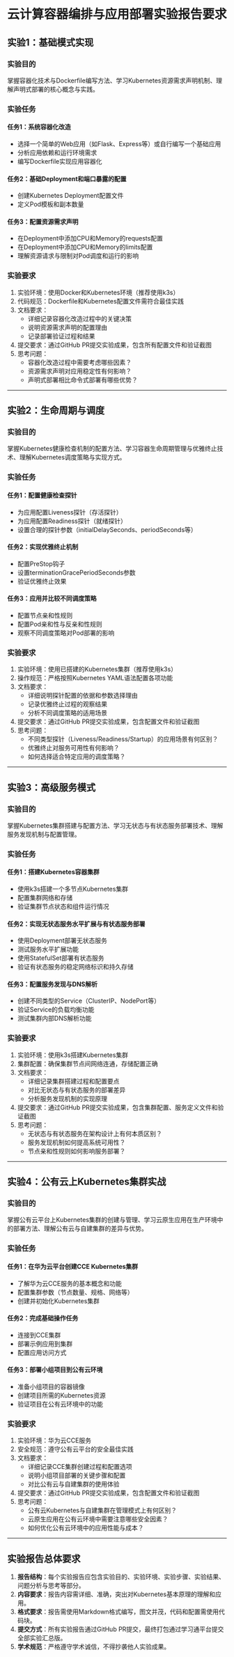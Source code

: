 # 云计算容器编排与应用部署实验报告要求

## 实验1：基础模式实现

### 实验目的
掌握容器化技术与Dockerfile编写方法、学习Kubernetes资源需求声明机制、理解声明式部署的核心概念与实践。

### 实验任务

#### 任务1：系统容器化改造
- 选择一个简单的Web应用（如Flask、Express等）或自行编写一个基础应用
- 分析应用依赖和运行环境需求
- 编写Dockerfile实现应用容器化

#### 任务2：基础Deployment和端口暴露的配置
- 创建Kubernetes Deployment配置文件
- 定义Pod模板和副本数量

#### 任务3：配置资源需求声明
- 在Deployment中添加CPU和Memory的requests配置
- 在Deployment中添加CPU和Memory的limits配置
- 理解资源请求与限制对Pod调度和运行的影响

### 实验要求
1. 实验环境：使用Docker和Kubernetes环境（推荐使用k3s）
2. 代码规范：Dockerfile和Kubernetes配置文件需符合最佳实践
3. 文档要求：
   - 详细记录容器化改造过程中的关键决策
   - 说明资源需求声明的配置理由
   - 记录部署验证过程和结果
4. 提交要求：通过GitHub PR提交实验成果，包含所有配置文件和验证截图
5. 思考问题：
   - 容器化改造过程中需要考虑哪些因素？
   - 资源需求声明对应用稳定性有何影响？
   - 声明式部署相比命令式部署有哪些优势？

---

## 实验2：生命周期与调度

### 实验目的
掌握Kubernetes健康检查机制的配置方法、学习容器生命周期管理与优雅终止技术、理解Kubernetes调度策略与实现方式。

### 实验任务

#### 任务1：配置健康检查探针
- 为应用配置Liveness探针（存活探针）
- 为应用配置Readiness探针（就绪探针）
- 设置合理的探针参数（initialDelaySeconds、periodSeconds等）

#### 任务2：实现优雅终止机制
- 配置PreStop钩子
- 设置terminationGracePeriodSeconds参数
- 验证优雅终止效果

#### 任务3：应用并比较不同调度策略
- 配置节点亲和性规则
- 配置Pod亲和性与反亲和性规则
- 观察不同调度策略对Pod部署的影响

### 实验要求
1. 实验环境：使用已搭建的Kubernetes集群（推荐使用k3s）
2. 操作规范：严格按照Kubernetes YAML语法配置各项功能
3. 文档要求：
   - 详细说明探针配置的依据和参数选择理由
   - 记录优雅终止过程的观察结果
   - 分析不同调度策略的适用场景
4. 提交要求：通过GitHub PR提交实验成果，包含配置文件和验证截图
5. 思考问题：
   - 不同类型探针（Liveness/Readiness/Startup）的应用场景有何区别？
   - 优雅终止对服务可用性有何影响？
   - 如何选择适合特定应用的调度策略？

---

## 实验3：高级服务模式

### 实验目的
掌握Kubernetes集群搭建与配置方法、学习无状态与有状态服务部署技术、理解服务发现机制与配置管理。

### 实验任务

#### 任务1：搭建Kubernetes容器集群
- 使用k3s搭建一个多节点Kubernetes集群
- 配置集群网络和存储
- 验证集群节点状态和组件运行情况

#### 任务2：实现无状态服务水平扩展与有状态服务部署
- 使用Deployment部署无状态服务
- 测试服务水平扩展功能
- 使用StatefulSet部署有状态服务
- 验证有状态服务的稳定网络标识和持久存储

#### 任务3：配置服务发现与DNS解析
- 创建不同类型的Service（ClusterIP、NodePort等）
- 验证Service的负载均衡功能
- 测试集群内部DNS解析功能

### 实验要求
1. 实验环境：使用k3s搭建Kubernetes集群
2. 集群配置：确保集群节点间网络连通，存储配置正确
3. 文档要求：
   - 详细记录集群搭建过程和配置要点
   - 对比无状态与有状态服务的部署差异
   - 分析服务发现机制的实现原理
4. 提交要求：通过GitHub PR提交实验成果，包含集群配置、服务定义文件和验证截图
5. 思考问题：
   - 无状态与有状态服务在架构设计上有何本质区别？
   - 服务发现机制如何提高系统可用性？
   - 节点亲和性规则如何影响服务部署？

---

## 实验4：公有云上Kubernetes集群实战

### 实验目的
掌握公有云平台上Kubernetes集群的创建与管理、学习云原生应用在生产环境中的部署方法、理解公有云与自建集群的差异与优势。

### 实验任务

#### 任务1：在华为云平台创建CCE Kubernetes集群
- 了解华为云CCE服务的基本概念和功能
- 配置集群参数（节点数量、规格、网络等）
- 创建并初始化Kubernetes集群

#### 任务2：完成基础操作任务
- 连接到CCE集群
- 部署示例应用到集群
- 配置应用访问方式

#### 任务3：部署小组项目到公有云环境
- 准备小组项目的容器镜像
- 创建项目所需的Kubernetes资源
- 验证项目在公有云环境中的功能

### 实验要求
1. 实验环境：华为云CCE服务
2. 安全规范：遵守公有云平台的安全最佳实践
3. 文档要求：
   - 详细记录CCE集群创建过程和配置选项
   - 说明小组项目部署的关键步骤和配置
   - 对比公有云与自建集群的使用体验
4. 提交要求：通过GitHub PR提交实验成果，包含配置文件和验证截图
5. 思考问题：
   - 公有云Kubernetes与自建集群在管理模式上有何区别？
   - 云原生应用在公有云环境中需要注意哪些安全因素？
   - 如何优化公有云环境中的应用性能与成本？

---

## 实验报告总体要求

1. **报告结构**：每个实验报告应包含实验目的、实验环境、实验步骤、实验结果、问题分析与思考等部分。
2. **内容要求**：报告内容需详细、准确，突出对Kubernetes基本原理的理解和应用。
3. **格式要求**：报告需使用Markdown格式编写，图文并茂，代码和配置需使用代码块。
4. **提交方式**：所有实验报告通过GitHub PR提交，最终打包通过学习通平台提交全部实验汇总版。
5. **学术规范**：严格遵守学术诚信，不得抄袭他人实验成果。